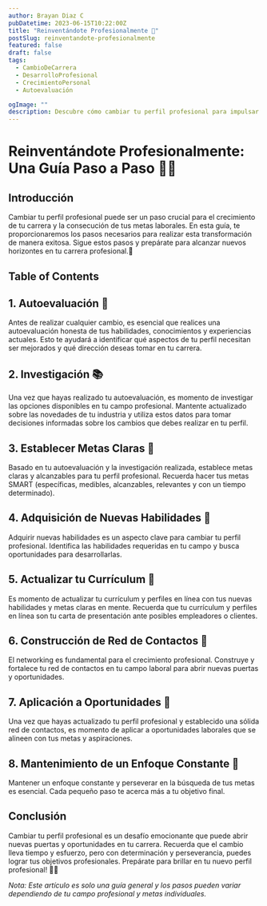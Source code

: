 ```yaml
---
author: Brayan Diaz C
pubDatetime: 2023-06-15T10:22:00Z
title: "Reinventándote Profesionalmente 🔄"
postSlug: reinventandote-profesionalmente
featured: false
draft: false
tags:
  - CambioDeCarrera
  - DesarrolloProfesional
  - CrecimientoPersonal
  - Autoevaluación

ogImage: ""
description: Descubre cómo cambiar tu perfil profesional para impulsar tu carrera. Desde la autoevaluación hasta la aplicación a nuevas oportunidades.
---
```


# Reinventándote Profesionalmente: Una Guía Paso a Paso 💼🔄

## Introducción

Cambiar tu perfil profesional puede ser un paso crucial para el crecimiento de tu carrera y la consecución de tus metas laborales. En esta guía, te proporcionaremos los pasos necesarios para realizar esta transformación de manera exitosa. Sigue estos pasos y prepárate para alcanzar nuevos horizontes en tu carrera profesional.🚀

## Table of Contents

## 1. Autoevaluación 🤔

Antes de realizar cualquier cambio, es esencial que realices una autoevaluación honesta de tus habilidades, conocimientos y experiencias actuales. Esto te ayudará a identificar qué aspectos de tu perfil necesitan ser mejorados y qué dirección deseas tomar en tu carrera.

## 2. Investigación 📚

Una vez que hayas realizado tu autoevaluación, es momento de investigar las opciones disponibles en tu campo profesional. Mantente actualizado sobre las novedades de tu industria y utiliza estos datos para tomar decisiones informadas sobre los cambios que debes realizar en tu perfil.

## 3. Establecer Metas Claras 🎯

Basado en tu autoevaluación y la investigación realizada, establece metas claras y alcanzables para tu perfil profesional. Recuerda hacer tus metas SMART (específicas, medibles, alcanzables, relevantes y con un tiempo determinado).

## 4. Adquisición de Nuevas Habilidades 🌟

Adquirir nuevas habilidades es un aspecto clave para cambiar tu perfil profesional. Identifica las habilidades requeridas en tu campo y busca oportunidades para desarrollarlas.

## 5. Actualizar tu Currículum 📄

Es momento de actualizar tu currículum y perfiles en línea con tus nuevas habilidades y metas claras en mente. Recuerda que tu currículum y perfiles en línea son tu carta de presentación ante posibles empleadores o clientes.

## 6. Construcción de Red de Contactos 👥

El networking es fundamental para el crecimiento profesional. Construye y fortalece tu red de contactos en tu campo laboral para abrir nuevas puertas y oportunidades.

## 7. Aplicación a Oportunidades 📩

Una vez que hayas actualizado tu perfil profesional y establecido una sólida red de contactos, es momento de aplicar a oportunidades laborales que se alineen con tus metas y aspiraciones.

## 8. Mantenimiento de un Enfoque Constante 🚀

Mantener un enfoque constante y perseverar en la búsqueda de tus metas es esencial. Cada pequeño paso te acerca más a tu objetivo final.

## Conclusión

Cambiar tu perfil profesional es un desafío emocionante que puede abrir nuevas puertas y oportunidades en tu carrera. Recuerda que el cambio lleva tiempo y esfuerzo, pero con determinación y perseverancia, puedes lograr tus objetivos profesionales. Prepárate para brillar en tu nuevo perfil profesional! 💼✨

_Nota: Este artículo es solo una guía general y los pasos pueden variar dependiendo de tu campo profesional y metas individuales._
